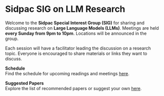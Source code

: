 # Sidpac SIG on LLM Research

Welcome to the **Sidpac Special Interest Group (SIG)** for sharing and discussing research on **Large Language Models (LLMs)**. Meetings are held **every Sunday from 9pm to 10pm**. Locations will be announced in the group.

Each session will have a facilitator leading the discussion on a research topic. Everyone is encouraged to share materials or links they want to discuss.

**Schedule**  
Find the schedule for upcoming readings and meetings [here](schedule.md).

**Suggested Papers**  
Explore the list of recommended papers or suggest your own [here](reading-papers.md).
